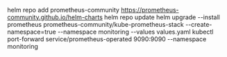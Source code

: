 helm repo add prometheus-community https://prometheus-community.github.io/helm-charts
helm repo update
helm upgrade --install prometheus prometheus-community/kube-prometheus-stack --create-namespace=true --namespace monitoring --values values.yaml
kubectl port-forward service/prometheus-operated 9090:9090 --namespace monitoring